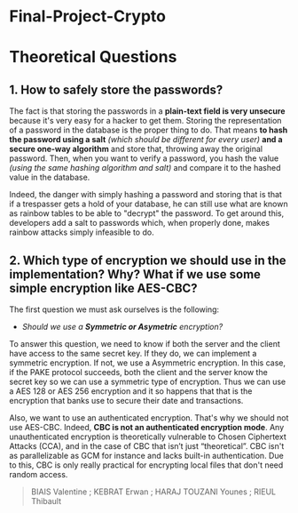 # Final-Project-Crypto 

# Theoretical Questions

## 1. How to safely store the passwords?

  The fact is that storing the passwords in a **plain-text field is very unsecure** because it's very easy for a hacker to get them. Storing the representation of a password in the database is the proper thing to do. That means **to hash the password using a salt** *(which should be different for every user)* **and a secure one-way algorithm** and store that, throwing away the original password. Then, when you want to verify a password, you hash the value *(using the same hashing algorithm and salt)* and compare it to the hashed value in the database.

Indeed, the danger with simply hashing a password and storing that is that if a trespasser gets a hold of your database, he can still use what are known as rainbow tables to be able to "decrypt" the password. To get around this, developers add a salt to passwords which, when properly done, makes rainbow attacks simply infeasible to do. 

## 2. Which type of encryption we should use in the implementation? Why? What if we use some simple encryption like AES-CBC?

  The first question we must ask ourselves is the following:
- *Should we use a **Symmetric or Asymetric** encryption?*

To answer this question, we need to know if both the server and the client have access to the same secret key. If they do, we can implement a symmetric encryption. If not, we use a Asymmetric encryption.
In this case, if the PAKE protocol succeeds, both the client and the server know the secret key so we can use a symmetric type of encryption. 
Thus we can use a AES 128 or AES 256 encryption and it so happens that that is the encryption that banks use to secure their date and transactions.

Also, we want to use an authenticated encryption. That's why we should not use AES-CBC. Indeed, **CBC is not an authenticated encryption mode**. Any unauthenticated encryption is theoretically vulnerable to Chosen Ciphertext Attacks (CCA), and in the case of CBC that isn’t just “theoretical”. CBC isn't as parallelizable as GCM for instance and lacks built-in authentication. Due to this, CBC is only really practical for encrypting local files that don't need random access.

> BIAIS Valentine ; KEBRAT Erwan ; HARAJ TOUZANI Younes ; RIEUL Thibault
